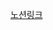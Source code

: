 <a href="https://ebony-tamarillo-0e0.notion.site/Date-84d6a6a377184253b6dbcc0dd0017e43?pvs=4">노션링크</a>
